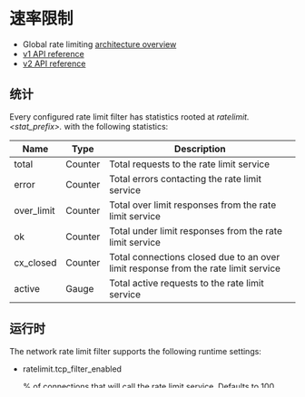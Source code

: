 # 速率限制

- Global rate limiting [architecture overview](../../intro/arch_overview/global_rate_limiting.md#arch-overview-rate-limit)
- [v1 API reference](../../api-v1/network_filters/rate_limit_filter.md#config-network-filters-rate-limit-v1)
- [v2 API reference](../../api-v2/config/filter/network/rate_limit/v2/rate_limit.proto.md#envoy-api-msg-config-filter-network-rate-limit-v2-ratelimit)

## 统计

Every configured rate limit filter has statistics rooted at *ratelimit.<stat_prefix>.* with the following statistics:

| Name       | Type    | Description                                                  |
| ---------- | ------- | ------------------------------------------------------------ |
| total      | Counter | Total requests to the rate limit service                     |
| error      | Counter | Total errors contacting the rate limit service               |
| over_limit | Counter | Total over limit responses from the rate limit service       |
| ok         | Counter | Total under limit responses from the rate limit service      |
| cx_closed  | Counter | Total connections closed due to an over limit response from the rate limit service |
| active     | Gauge   | Total active requests to the rate limit service              |

## 运行时

The network rate limit filter supports the following runtime settings:

- ratelimit.tcp_filter_enabled

  % of connections that will call the rate limit service. Defaults to 100.

- ratelimit.tcp_filter_enforcing

  % of connections that will call the rate limit service and enforce the decision. Defaults to 100. This can be used to test what would happen before fully enforcing the outcome.